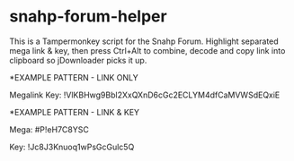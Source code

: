 # snahp-forum-helper
This is a Tampermonkey script for the Snahp Forum.  Highlight separated mega link & key, then press Ctrl+Alt to combine, decode and copy link into clipboard so jDownloader picks it up.

*EXAMPLE PATTERN - LINK ONLY

Megalink Key: !VlKBHwg9Bbl2XxQXnD6cGc2ECLYM4dfCaMVWSdEQxiE

*EXAMPLE PATTERN - LINK & KEY

Mega: #P!eH7C8YSC

Key: !Jc8J3Knuoq1wPsGcGulc5Q
